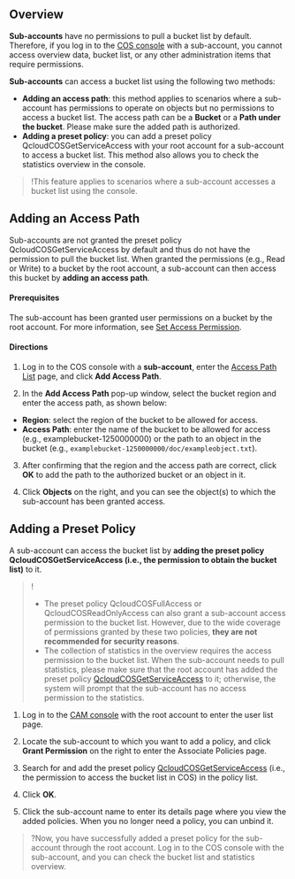 ## Overview

**Sub-accounts** have no permissions to pull a bucket list by default. Therefore, if you log in to the [COS console](https://console.cloud.tencent.com/cos5) with a sub-account, you cannot access overview data, bucket list, or any other administration items that require permissions.

**Sub-accounts** can access a bucket list using the following two methods:
- **Adding an access path**: this method applies to scenarios where a sub-account has permissions to operate on objects but no permissions to access a bucket list. The access path can be a **Bucket** or a **Path under the bucket**. Please make sure the added path is authorized.
- **Adding a preset policy**: you can add a preset policy QcloudCOSGetServiceAccess with your root account for a sub-account to access a bucket list. This method also allows you to check the statistics overview in the console.

>!This feature applies to scenarios where a sub-account accesses a bucket list using the console.



## Adding an Access Path

Sub-accounts are not granted the preset policy QcloudCOSGetServiceAccess by default and thus do not have the permission to pull the bucket list. When granted the permissions (e.g., Read or Write) to a bucket by the root account, a sub-account can then access this bucket by **adding an access path**.

#### Prerequisites
The sub-account has been granted user permissions on a bucket by the root account. For more information, see [Set Access Permission](https://intl.cloud.tencent.com/document/product/436/13315).

#### Directions

1. Log in to the COS console with a **sub-account**, enter the [Access Path List](https://console.cloud.tencent.com/cos5/access_path) page, and click **Add Access Path**.

2. In the **Add Access Path** pop-up window, select the bucket region and enter the access path, as shown below:
 - **Region**: select the region of the bucket to be allowed for access.
 - **Access Path**: enter the name of the bucket to be allowed for access (e.g., examplebucket-1250000000) or the path to an object in the bucket (e.g., `examplebucket-1250000000/doc/exampleobject.txt`).

3. After confirming that the region and the access path are correct, click **OK** to add the path to the authorized bucket or an object in it.

4. Click **Objects** on the right, and you can see the object(s) to which the sub-account has been granted access.


## Adding a Preset Policy
A sub-account can access the bucket list by **adding the preset policy QcloudCOSGetServiceAccess (i.e., the permission to obtain the bucket list)** to it.

>!
> - The preset policy QcloudCOSFullAccess or QcloudCOSReadOnlyAccess can also grant a sub-account access permission to the bucket list. However, due to the wide coverage of permissions granted by these two policies, **they are not recommended for security reasons**.
> - The collection of statistics in the overview requires the access permission to the bucket list. When the sub-account needs to pull statistics, please make sure that the root account has added the preset policy [QcloudCOSGetServiceAccess](https://console.cloud.tencent.com/cam/policy/detail/2158379&QcloudCOSGetServiceAccess&2) to it; otherwise, the system will prompt that the sub-account has no access permission to the statistics.



1. Log in to the [CAM console](https://console.cloud.tencent.com/cam) with the root account to enter the user list page.
2. Locate the sub-account to which you want to add a policy, and click **Grant Permission** on the right to enter the Associate Policies page.

3. Search for and add the preset policy [QcloudCOSGetServiceAccess](https://console.cloud.tencent.com/cam/policy/detail/2158379&QcloudCOSGetServiceAccess&2) (i.e., the permission to access the bucket list in COS) in the policy list. 

4. Click **OK**.
5. Click the sub-account name to enter its details page where you view the added policies. When you no longer need a policy, you can unbind it.

>?Now, you have successfully added a preset policy for the sub-account through the root account. Log in to the COS console with the sub-account, and you can check the bucket list and statistics overview.
